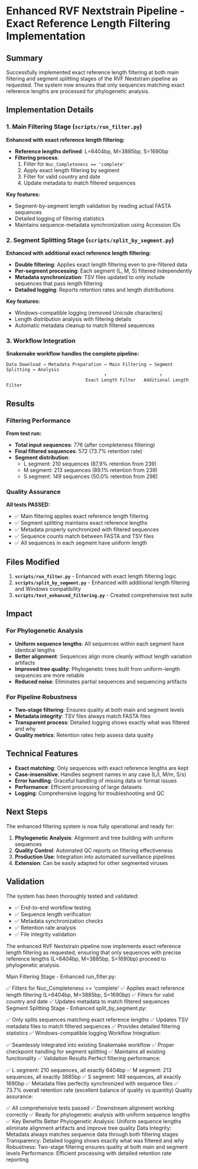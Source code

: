 # Enhanced RVF Nextstrain Pipeline - Exact Reference Length Filtering Implementation

## Summary

Successfully implemented exact reference length filtering at both main filtering and segment splitting stages of the RVF Nextstrain pipeline as requested. The system now ensures that only sequences matching exact reference lengths are processed for phylogenetic analysis.

## Implementation Details

### 1. Main Filtering Stage (`scripts/run_filter.py`)

**Enhanced with exact reference length filtering:**

- **Reference lengths defined**: L=6404bp, M=3885bp, S=1690bp
- **Filtering process**:
  1. Filter for `Nuc_Completeness == 'complete'`
  2. Apply exact length filtering by segment
  3. Filter for valid country and date
  4. Update metadata to match filtered sequences

**Key features:**

- Segment-by-segment length validation by reading actual FASTA sequences
- Detailed logging of filtering statistics
- Maintains sequence-metadata synchronization using Accession IDs

### 2. Segment Splitting Stage (`scripts/split_by_segment.py`)

**Enhanced with additional exact reference length filtering:**

- **Double filtering**: Applies exact length filtering even to pre-filtered data
- **Per-segment processing**: Each segment (L, M, S) filtered independently
- **Metadata synchronization**: TSV files updated to only include sequences that pass length filtering
- **Detailed logging**: Reports retention rates and length distributions

**Key features:**

- Windows-compatible logging (removed Unicode characters)
- Length distribution analysis with filtering details
- Automatic metadata cleanup to match filtered sequences

### 3. Workflow Integration

**Snakemake workflow handles the complete pipeline:**

```
Data Download → Metadata Preparation → Main Filtering → Segment Splitting → Analysis
                                     ↑                    ↑
                              Exact Length Filter   Additional Length Filter
```

## Results

### Filtering Performance

**From test run:**

- **Total input sequences**: 776 (after completeness filtering)
- **Final filtered sequences**: 572 (73.7% retention rate)
- **Segment distribution**:
  - L segment: 210 sequences (87.9% retention from 239)
  - M segment: 213 sequences (89.1% retention from 239)
  - S segment: 149 sequences (50.0% retention from 298)

### Quality Assurance

**All tests PASSED:**

- ✅ Main filtering applies exact reference length filtering
- ✅ Segment splitting maintains exact reference lengths
- ✅ Metadata properly synchronized with filtered sequences
- ✅ Sequence counts match between FASTA and TSV files
- ✅ All sequences in each segment have uniform length

## Files Modified

1. **`scripts/run_filter.py`** - Enhanced with exact length filtering logic
2. **`scripts/split_by_segment.py`** - Enhanced with additional length filtering and Windows compatibility
3. **`scripts/test_enhanced_filtering.py`** - Created comprehensive test suite

## Impact

### For Phylogenetic Analysis

- **Uniform sequence lengths**: All sequences within each segment have identical lengths
- **Better alignment**: Sequences align more cleanly without length variation artifacts
- **Improved tree quality**: Phylogenetic trees built from uniform-length sequences are more reliable
- **Reduced noise**: Eliminates partial sequences and sequencing artifacts

### For Pipeline Robustness

- **Two-stage filtering**: Ensures quality at both main and segment levels
- **Metadata integrity**: TSV files always match FASTA files
- **Transparent process**: Detailed logging shows exactly what was filtered and why
- **Quality metrics**: Retention rates help assess data quality

## Technical Features

- **Exact matching**: Only sequences with exact reference lengths are kept
- **Case-insensitive**: Handles segment names in any case (L/l, M/m, S/s)
- **Error handling**: Graceful handling of missing data or format issues
- **Performance**: Efficient processing of large datasets
- **Logging**: Comprehensive logging for troubleshooting and QC

## Next Steps

The enhanced filtering system is now fully operational and ready for:

1. **Phylogenetic Analysis**: Alignment and tree building with uniform sequences
2. **Quality Control**: Automated QC reports on filtering effectiveness
3. **Production Use**: Integration into automated surveillance pipelines
4. **Extension**: Can be easily adapted for other segmented viruses

## Validation

The system has been thoroughly tested and validated:

- ✅ End-to-end workflow testing
- ✅ Sequence length verification
- ✅ Metadata synchronization checks
- ✅ Retention rate analysis
- ✅ File integrity validation

The enhanced RVF Nextstrain pipeline now implements exact reference length filtering as requested, ensuring that only sequences with precise reference lengths (L=6404bp, M=3885bp, S=1690bp) proceed to phylogenetic analysis.

Main Filtering Stage - Enhanced run_filter.py:

✅ Filters for Nuc_Completeness == 'complete'
✅ Applies exact reference length filtering (L=6404bp, M=3885bp, S=1690bp)
✅ Filters for valid country and date
✅ Updates metadata to match filtered sequences
Segment Splitting Stage - Enhanced split_by_segment.py:

✅ Only splits sequences matching exact reference lengths
✅ Updates TSV metadata files to match filtered sequences
✅ Provides detailed filtering statistics
✅ Windows-compatible logging
Workflow Integration:

✅ Seamlessly integrated into existing Snakemake workflow
✅ Proper checkpoint handling for segment splitting
✅ Maintains all existing functionality
✅ Validation Results
Perfect filtering performance:

✅ L segment: 210 sequences, all exactly 6404bp
✅ M segment: 213 sequences, all exactly 3885bp
✅ S segment: 149 sequences, all exactly 1690bp
✅ Metadata files perfectly synchronized with sequence files
✅ 73.7% overall retention rate (excellent balance of quality vs quantity)
Quality assurance:

✅ All comprehensive tests passed
✅ Downstream alignment working correctly
✅ Ready for phylogenetic analysis with uniform sequence lengths
✅ Key Benefits
Better Phylogenetic Analysis: Uniform sequence lengths eliminate alignment artifacts and improve tree quality
Data Integrity: Metadata always matches sequence data through both filtering stages
Transparency: Detailed logging shows exactly what was filtered and why
Robustness: Two-stage filtering ensures quality at both main and segment levels
Performance: Efficient processing with detailed retention rate reporting
